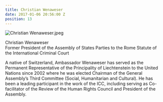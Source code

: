 ```yaml
---
title: Christian Wenaweser
date: 2017-01-06 20:56:00 Z
position: 13
---
```


![Christian Wenaweser.jpeg](/uploads/Christian%20Wenaweser.jpeg)

Christian Wenaweser <br> Former President of the Assembly of States Parties to the Rome Statute of the International Criminal Court


A native of Switzerland, Ambassador Wenaweser has served as the Permanent Representative of the Principality of Liechtenstein to the United Nations since 2002 where he was elected Chairman of the General Assembly’s Third Committee (Social, Humanitarian and Cultural). He has been a leading participant in the work of the ICC, including serving as Co-facilitator of the Review of the Human Rights Council and President of the Assembly.

